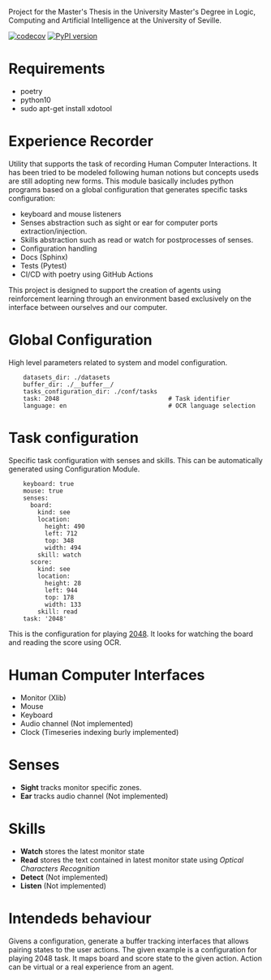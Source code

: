 Project for the Master's Thesis in the University Master's Degree in Logic, Computing and Artificial Intelligence at
the University of Seville.

[![codecov](https://codecov.io/gh/frapercan/experience-recorder/branch/main/graph/badge.svg?token=hIyfvLsU2D)](https://codecov.io/gh/frapercan/experience-recorder)
[![PyPI version](https://badge.fury.io/py/experience_recorder.svg)](https://badge.fury.io/py/experience_recorder)

# Requirements
* poetry
* python10
* sudo apt-get install xdotool
# Experience Recorder
Utility that supports the task of recording Human Computer Interactions. 
It has been tried to be modeled following human notions but concepts useds are still adopting new forms.
This module basically includes python programs based on a global configuration that generates specific tasks configuration:
* keyboard and mouse listeners
* Senses abstraction such as sight or ear for computer ports extraction/injection.
* Skills abstraction such as read or watch for postprocesses of senses.
* Configuration handling
* Docs (Sphinx)
* Tests (Pytest)
* CI/CD with poetry using GitHub Actions

This project is designed to support the creation of agents using reinforcement learning through an environment based
exclusively on the interface between ourselves and our computer.

# Global Configuration
High level parameters related to system and model configuration. 
```
    datasets_dir: ./datasets
    buffer_dir: ./__buffer__/
    tasks_configuration_dir: ./conf/tasks
    task: 2048                              # Task identifier
    language: en                            # OCR language selection
```

# Task configuration
Specific task configuration with senses and skills. 
This can be automatically generated using Configuration Module.
```
    keyboard: true
    mouse: true
    senses:
      board:
        kind: see
        location:
          height: 490
          left: 712
          top: 348
          width: 494
        skill: watch
      score:
        kind: see
        location:
          height: 28
          left: 944
          top: 178
          width: 133
        skill: read
    task: '2048'
```
This is the configuration for playing [2048](https://play2048.co/). It looks for watching the board
and reading the score using OCR. 

# Human Computer Interfaces
* Monitor (Xlib)
* Mouse 
* Keyboard
* Audio channel (Not implemented)
* Clock (Timeseries indexing burly implemented)

# Senses
* **Sight** tracks monitor specific zones.
* **Ear** tracks audio channel (Not implemented)

# Skills
* **Watch** stores the latest monitor state 
* **Read** stores the text contained in latest monitor state using *Optical Characters Recognition*
* **Detect**  (Not implemented)
* **Listen** (Not implemented)

# Intendeds behaviour
Givens a configuration, generate a buffer tracking interfaces that allows pairing states to the user actions.
The given example is a configuration for playing 2048 task. 
It maps board and score state to the given action. Action can be virtual or a real experience from an agent. 

